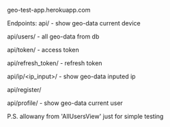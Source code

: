 geo-test-app.herokuapp.com

Endpoints:
api/            - show geo-data current device

api/users/      - all geo-data from db

api/token/      - access token

api/refresh_token/     - refresh token

api/ip/<ip_input>/     - show geo-data inputed ip

api/register/        

api/profile/         - show geo-data current user

P.S. allowany from 'AllUsersView' just for simple testing

